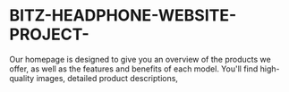 # BITZ-HEADPHONE-WEBSITE-PROJECT-
Our homepage is designed to give you an overview of the products we offer, as well as the features and benefits of each model. You'll find high-quality images, detailed product descriptions,
